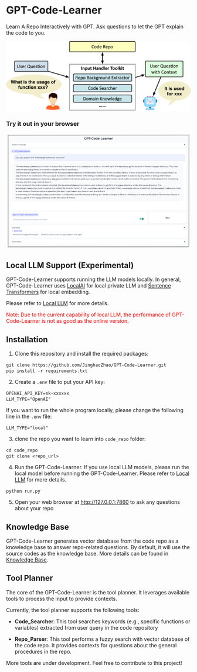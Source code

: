 # GPT-Code-Learner
Learn A Repo Interactively with GPT. Ask questions to let the GPT explain the code to you.

![GPT-Code-Learner.jpg](docs%2FGPT-Code-Learner.jpg)

### Try it out in your browser
![GUI.jpg](docs%2FGUI.jpg)


## Local LLM Support (Experimental)
GPT-Code-Learner supports running the LLM models locally. In general, GPT-Code-Learner uses [LocalAI](https://github.com/go-skynet/LocalAI) for local private LLM and [Sentence Transformers](https://huggingface.co/sentence-transformers) for local embedding.

Please refer to [Local LLM](docs/LocalLLM.md) for more details.

<span style="color:red">Note: Due to the current capability of local LLM, the performance of GPT-Code-Learner is not as good as the online version. </span>

## Installation

1. Clone this repository and install the required packages:
```
git clone https://github.com/JinghaoZhao/GPT-Code-Learner.git
pip install -r requirements.txt
```
2. Create a `.env` file to put your API key:
```
OPENAI_API_KEY=sk-xxxxxx
LLM_TYPE="OpenAI"
```
If you want to run the whole program locally, please change the following line in the `.env` file:
```
LLM_TYPE="local"
```
3. clone the repo you want to learn into `code_repo` folder:
```
cd code_repo
git clone <repo_url>
```
4. Run the GPT-Code-Learner. If you use local LLM models, please run the local model before running the GPT-Code-Learner. Please refer to [Local LLM](docs/LocalLLM.md) for more details.
```
python run.py
```

5. Open your web browser at http://127.0.0.1:7860 to ask any questions about your repo


## Knowledge Base
GPT-Code-Learner generates vector database from the code repo as a knowledge base to answer repo-related questions. By default, it will use the source codes as the knowledge base. More details can be found in [Knowledge Base](docs/KnowledgeBase.md).

## Tool Planner
The core of the GPT-Code-Learner is the tool planner. It leverages available tools to process the input to provide contexts.

Currently, the tool planner supports the following tools:

- **Code_Searcher**: This tool searches keywords (e.g., specific functions or variables) extracted from user query in the code repository

- **Repo_Parser**: This tool performs a fuzzy search with vector database of the code repo. It provides contexts for questions about the general procedures in the repo.

More tools are under development. Feel free to contribute to this project!